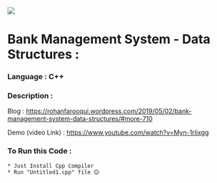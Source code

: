 ![](https://github.com/LOL-32/Bank-Mgt-System-DS-Cpp/blob/master/Bank%20Management%20System%20-%20DS.png)

# **Bank Management System - Data Structures** :

### **Language** : C++

### **Description** :

   Blog               : https://rohanfarooqui.wordpress.com/2019/05/02/bank-management-system-data-structures/#more-710

   Demo (video Link)  : https://www.youtube.com/watch?v=Myn-1rIixgg


### **To Run this Code** :

    * Just Install Cpp Compiler 
    * Run "Untitled1.cpp" file 😊
